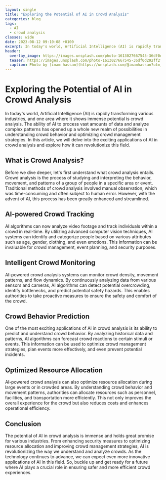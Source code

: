 ```yaml
---
layout: single
title: "Exploring the Potential of AI in Crowd Analysis"
categories: blog
tags:
  - AI
  - crowd analysis
classes: wide
date: 2023-08-12 09:10:08 +0100
excerpt: In today's world, Artificial Intelligence (AI) is rapidly transforming various industries, and one area where it shows immense potential is crowd analysis.
header:
  overlay_image: https://images.unsplash.com/photo-1613027667545-36df0d292ff2?crop=entropy&cs=tinysrgb&fit=max&fm=jpg&ixid=M3w0Nzk0ODB8MHwxfHNlYXJjaHwzfHxBSSUyQyUyMGNyb3dkJTIwYW5hbHlzaXN8ZW58MHwwfHx8MTY5MTgyNzgwOHww&ixlib=rb-4.0.3&q=80&w=1080
  teaser: https://images.unsplash.com/photo-1613027667545-36df0d292ff2?crop=entropy&cs=tinysrgb&fit=max&fm=jpg&ixid=M3w0Nzk0ODB8MHwxfHNlYXJjaHwzfHxBSSUyQyUyMGNyb3dkJTIwYW5hbHlzaXN8ZW58MHwwfHx8MTY5MTgyNzgwOHww&ixlib=rb-4.0.3&q=80&w=400
  caption: Photo by [imam hassan](https://unsplash.com/@imamhassan?utm_source=peoplecounter&utm_medium=referral) on [Unsplash](https://unsplash.com/?utm_source=peoplecounter&utm_medium=referral)
---
```


# Exploring the Potential of AI in Crowd Analysis

In today's world, Artificial Intelligence (AI) is rapidly transforming various industries, and one area where it shows immense potential is crowd analysis. The ability of AI to process vast amounts of data and analyze complex patterns has opened up a whole new realm of possibilities in understanding crowd behavior and optimizing crowd management strategies. In this article, we will delve into the exciting applications of AI in crowd analysis and explore how it can revolutionize this field.

## What is Crowd Analysis?

Before we dive deeper, let's first understand what crowd analysis entails. Crowd analysis is the process of studying and interpreting the behavior, movement, and patterns of a group of people in a specific area or event. Traditional methods of crowd analysis involved manual observation, which was time-consuming and often subject to human error. However, with the advent of AI, this process has been greatly enhanced and streamlined.

## AI-powered Crowd Tracking

AI algorithms can now analyze video footage and track individuals within a crowd in real-time. By utilizing advanced computer vision techniques, AI systems can identify and categorize people based on various attributes such as age, gender, clothing, and even emotions. This information can be invaluable for crowd management, event planning, and security purposes.

## Intelligent Crowd Monitoring

AI-powered crowd analysis systems can monitor crowd density, movement patterns, and flow dynamics. By continuously analyzing data from various sensors and cameras, AI algorithms can detect potential overcrowding, identify bottlenecks, and predict potential safety hazards. This enables authorities to take proactive measures to ensure the safety and comfort of the crowd.

## Crowd Behavior Prediction

One of the most exciting applications of AI in crowd analysis is its ability to predict and understand crowd behavior. By analyzing historical data and patterns, AI algorithms can forecast crowd reactions to certain stimuli or events. This information can be used to optimize crowd management strategies, plan events more effectively, and even prevent potential incidents.

## Optimized Resource Allocation

AI-powered crowd analysis can also optimize resource allocation during large events or in crowded areas. By understanding crowd behavior and movement patterns, authorities can allocate resources such as personnel, facilities, and transportation more efficiently. This not only improves the overall experience for the crowd but also reduces costs and enhances operational efficiency.

## Conclusion

The potential of AI in crowd analysis is immense and holds great promise for various industries. From enhancing security measures to optimizing resource allocation and improving crowd management strategies, AI is revolutionizing the way we understand and analyze crowds. As the technology continues to advance, we can expect even more innovative applications of AI in this field. So, buckle up and get ready for a future where AI plays a crucial role in ensuring safer and more efficient crowd experiences.